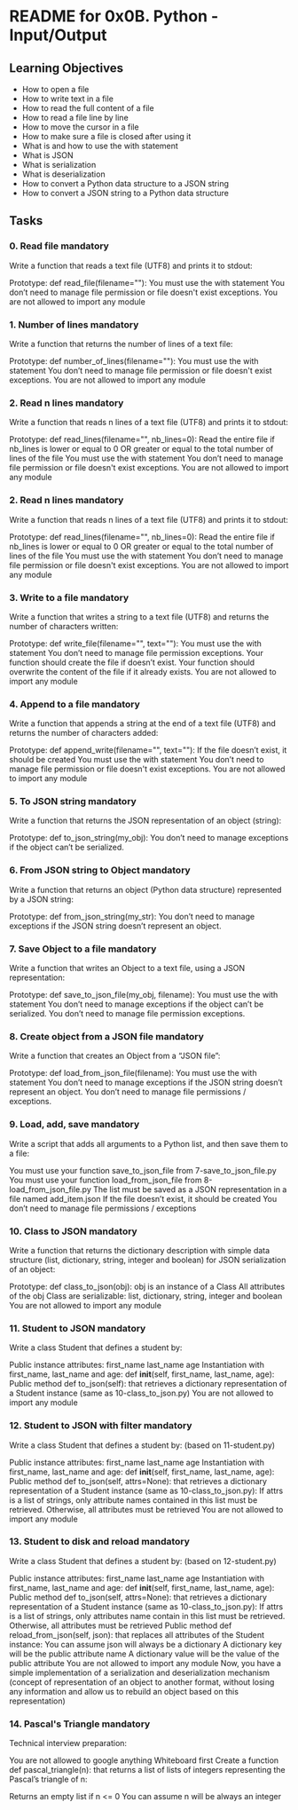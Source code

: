 # README for 0x0B. Python - Input/Output

## Learning Objectives

- How to open a file
- How to write text in a file
- How to read the full content of a file
- How to read a file line by line
- How to move the cursor in a file
- How to make sure a file is closed after using it
- What is and how to use the with statement
- What is JSON
- What is serialization
- What is deserialization
- How to convert a Python data structure to a JSON string
- How to convert a JSON string to a Python data structure

## Tasks

### 0. Read file mandatory

Write a function that reads a text file (UTF8) and prints it to stdout:

Prototype: def read_file(filename=""):
You must use the with statement
You don’t need to manage file permission or file doesn't exist exceptions.
You are not allowed to import any module


### 1. Number of lines mandatory

Write a function that returns the number of lines of a text file:

Prototype: def number_of_lines(filename=""):
You must use the with statement
You don’t need to manage file permission or file doesn't exist exceptions.
You are not allowed to import any module


### 2. Read n lines mandatory

Write a function that reads n lines of a text file (UTF8) and prints it to stdout:

Prototype: def read_lines(filename="", nb_lines=0):
Read the entire file if nb_lines is lower or equal to 0 OR greater or equal to the total number of lines of the file
You must use the with statement
You don’t need to manage file permission or file doesn't exist exceptions.
You are not allowed to import any module


### 2. Read n lines mandatory

Write a function that reads n lines of a text file (UTF8) and prints it to stdout:

Prototype: def read_lines(filename="", nb_lines=0):
Read the entire file if nb_lines is lower or equal to 0 OR greater or equal to the total number of lines of the file
You must use the with statement
You don’t need to manage file permission or file doesn't exist exceptions.
You are not allowed to import any module


### 3. Write to a file mandatory

Write a function that writes a string to a text file (UTF8) and returns the number of characters written:

Prototype: def write_file(filename="", text=""):
You must use the with statement
You don’t need to manage file permission exceptions.
Your function should create the file if doesn’t exist.
Your function should overwrite the content of the file if it already exists.
You are not allowed to import any module


### 4. Append to a file mandatory

Write a function that appends a string at the end of a text file (UTF8) and returns the number of characters added:

Prototype: def append_write(filename="", text=""):
If the file doesn’t exist, it should be created
You must use the with statement
You don’t need to manage file permission or file doesn't exist exceptions.
You are not allowed to import any module


### 5. To JSON string mandatory

Write a function that returns the JSON representation of an object (string):

Prototype: def to_json_string(my_obj):
You don’t need to manage exceptions if the object can’t be serialized.


### 6. From JSON string to Object mandatory

Write a function that returns an object (Python data structure) represented by a JSON string:

Prototype: def from_json_string(my_str):
You don’t need to manage exceptions if the JSON string doesn’t represent an object.


### 7. Save Object to a file mandatory

Write a function that writes an Object to a text file, using a JSON representation:

Prototype: def save_to_json_file(my_obj, filename):
You must use the with statement
You don’t need to manage exceptions if the object can’t be serialized.
You don’t need to manage file permission exceptions.


### 8. Create object from a JSON file mandatory

Write a function that creates an Object from a “JSON file”:

Prototype: def load_from_json_file(filename):
You must use the with statement
You don’t need to manage exceptions if the JSON string doesn’t represent an object.
You don’t need to manage file permissions / exceptions.


### 9. Load, add, save mandatory

Write a script that adds all arguments to a Python list, and then save them to a file:

You must use your function save_to_json_file from 7-save_to_json_file.py
You must use your function load_from_json_file from 8-load_from_json_file.py
The list must be saved as a JSON representation in a file named add_item.json
If the file doesn’t exist, it should be created
You don’t need to manage file permissions / exceptions


### 10. Class to JSON mandatory

Write a function that returns the dictionary description with simple data structure (list, dictionary, string, integer and boolean) for JSON serialization of an object:

Prototype: def class_to_json(obj):
obj is an instance of a Class
All attributes of the obj Class are serializable: list, dictionary, string, integer and boolean
You are not allowed to import any module


### 11. Student to JSON mandatory

Write a class Student that defines a student by:

Public instance attributes:
first_name
last_name
age
Instantiation with first_name, last_name and age: def __init__(self, first_name, last_name, age):
Public method def to_json(self): that retrieves a dictionary representation of a Student instance (same as 10-class_to_json.py)
You are not allowed to import any module


### 12. Student to JSON with filter mandatory

Write a class Student that defines a student by: (based on 11-student.py)

Public instance attributes:
first_name
last_name
age
Instantiation with first_name, last_name and age: def __init__(self, first_name, last_name, age):
Public method def to_json(self, attrs=None): that retrieves a dictionary representation of a Student instance (same as 10-class_to_json.py):
If attrs is a list of strings, only attribute names contained in this list must be retrieved.
Otherwise, all attributes must be retrieved
You are not allowed to import any module


### 13. Student to disk and reload mandatory

Write a class Student that defines a student by: (based on 12-student.py)

Public instance attributes:
first_name
last_name
age
Instantiation with first_name, last_name and age: def __init__(self, first_name, last_name, age):
Public method def to_json(self, attrs=None): that retrieves a dictionary representation of a Student instance (same as 10-class_to_json.py):
If attrs is a list of strings, only attributes name contain in this list must be retrieved.
Otherwise, all attributes must be retrieved
Public method def reload_from_json(self, json): that replaces all attributes of the Student instance:
You can assume json will always be a dictionary
A dictionary key will be the public attribute name
A dictionary value will be the value of the public attribute
You are not allowed to import any module
Now, you have a simple implementation of a serialization and deserialization mechanism (concept of representation of an object to another format, without losing any information and allow us to rebuild an object based on this representation)


### 14. Pascal's Triangle mandatory

Technical interview preparation:

You are not allowed to google anything
Whiteboard first
Create a function def pascal_triangle(n): that returns a list of lists of integers representing the Pascal’s triangle of n:

Returns an empty list if n <= 0
You can assume n will be always an integer